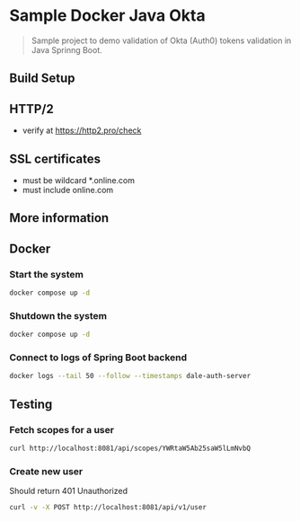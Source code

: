 # Sample Docker Java Okta

> Sample project to demo validation of Okta (Auth0) tokens validation in Java Sprinng Boot.

## Build Setup

## HTTP/2

- verify at https://http2.pro/check

## SSL certificates

- must be wildcard *.online.com
- must include online.com

## More information

## Docker

### Start the system

```bash
docker compose up -d
```

### Shutdown the system

```bash
docker compose up -d
```

### Connect to logs of Spring Boot backend

```bash
docker logs --tail 50 --follow --timestamps dale-auth-server
```

## Testing

### Fetch scopes for a user

```bash
curl http://localhost:8081/api/scopes/YWRtaW5Ab25saW5lLmNvbQ
```

### Create new user

Should return 401 Unauthorized

```bash
curl -v -X POST http://localhost:8081/api/v1/user
```


